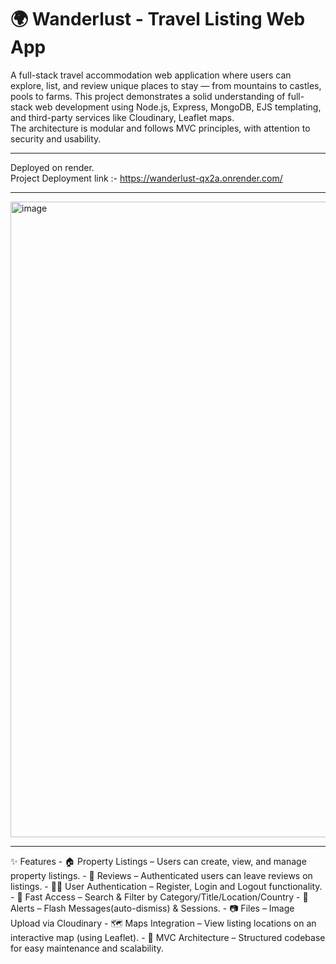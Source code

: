 # 🌍 Wanderlust - Travel Listing Web App
A full-stack travel accommodation web application where users can explore, list, and review unique places to stay — from mountains to castles, pools to farms.
This project demonstrates a solid understanding of full-stack web development using Node.js, Express, MongoDB, EJS templating, and third-party services like Cloudinary, Leaflet maps.   
The architecture is modular and follows MVC principles, with attention to security and usability.
<hr>

Deployed on render.<br>
Project Deployment link :- https://wanderlust-qx2a.onrender.com/
<hr>
<img width="1919" height="1017" alt="image" src="https://github.com/user-attachments/assets/338fe96a-fb5c-438f-9d50-8b2d7c801f5f" />
<hr>
✨ Features
- 🏠 Property Listings – Users can create, view, and manage property listings.
- 📝 Reviews – Authenticated users can leave reviews on listings.
- 🧑‍💻 User Authentication – Register, Login and Logout functionality.
- 🔎 Fast Access – Search & Filter by Category/Title/Location/Country
- 🔐 Alerts – Flash Messages(auto-dismiss) & Sessions.
- 📷 Files – Image Upload via Cloudinary
- 🗺️ Maps Integration – View listing locations on an interactive map (using Leaflet).
- 🧭 MVC Architecture – Structured codebase for easy maintenance and scalability.
